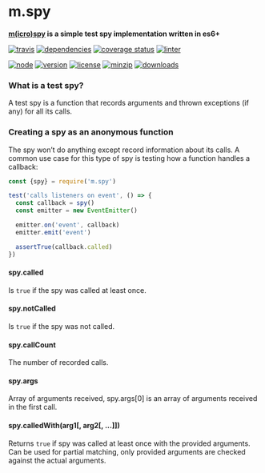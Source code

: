 m.spy
===
**[m(icro)](https://github.com/ivoputzer/m.cro#readme)[spy](https://github.com/ivoputzer/m.spy) is a simple test spy implementation written in es6+**

[![travis](https://img.shields.io/travis/ivoputzer/m.spy.svg?style=for-the-badge)](https://travis-ci.org/ivoputzer/m.spy)
[![dependencies](https://img.shields.io/badge/dependencies-none-blue.svg?style=for-the-badge&colorB=44CC11)](package.json)
[![coverage status](https://img.shields.io/coveralls/ivoputzer/m.spy.svg?style=for-the-badge)](https://coveralls.io/github/ivoputzer/m.spy?branch=master)
[![linter](https://img.shields.io/badge/coding%20style-standard-brightgreen.svg?style=for-the-badge)](http://standardjs.com/)

[![node](https://img.shields.io/badge/node-6%2B-blue.svg?style=for-the-badge)](https://nodejs.org/docs/v6.0.0/api)
[![version](https://img.shields.io/npm/v/m.spy.svg?style=for-the-badge&colorB=007EC6)](https://www.npmjs.com/package/m.spy)
[![license](https://img.shields.io/badge/license-MIT-blue.svg?style=for-the-badge&colorB=007EC6)](https://spdx.org/licenses/MIT)
[![minzip](https://img.shields.io/bundlephobia/minzip/m.spy.svg?style=for-the-badge)](https://bundlephobia.com/scan-results?packages=m.spy)
[![downloads](https://img.shields.io/npm/dt/m.args.svg?style=for-the-badge&colorB=007EC6)](https://www.npmjs.com/package/m.spy)

### What is a test spy?
A test spy is a function that records arguments and thrown exceptions (if any) for all its calls.

### Creating a spy as an anonymous function
The spy won’t do anything except record information about its calls. A common use case for this type of spy is testing how a function handles a callback:

```javascript
const {spy} = require('m.spy')

test('calls listeners on event', () => {
  const callback = spy()
  const emitter = new EventEmitter()

  emitter.on('event', callback)
  emitter.emit('event')

  assertTrue(callback.called)
})
```

#### spy.called
Is `true` if the spy was called at least once.

#### spy.notCalled
Is `true` if the spy was not called.

#### spy.callCount
The number of recorded calls.

#### spy.args
Array of arguments received, spy.args[0] is an array of arguments received in the first call.

#### spy.calledWith(arg1[, arg2[, ...]])
Returns `true` if spy was called at least once with the provided arguments. Can be used for partial matching, only provided arguments are checked against the actual arguments.
